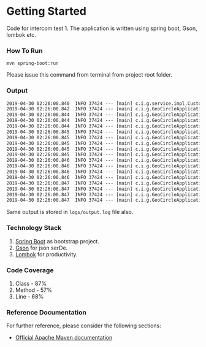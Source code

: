 # Getting Started

Code for intercom test 1. The application is written using spring boot, Gson, lombok etc.

### How To Run

`mvn spring-boot:run`

Please issue this command from terminal from project root folder.

### Output

```txt
2019-04-30 02:26:00.840  INFO 37424 --- [main] c.i.g.service.impl.CustomerServiceImpl   : Total fetched customers: 32
2019-04-30 02:26:00.842  INFO 37424 --- [main] c.i.g.GeoCircleApplicationRunner         : Total customers matched in range of 100.0 km : 16
2019-04-30 02:26:00.844  INFO 37424 --- [main] c.i.g.GeoCircleApplicationRunner         : 4	Ian Kehoe	{"user_id":4,"latitude":53.2451022,"longitude":-6.238335,"name":"Ian Kehoe"}
2019-04-30 02:26:00.844  INFO 37424 --- [main] c.i.g.GeoCircleApplicationRunner         : 5	Nora Dempsey	{"user_id":5,"latitude":53.1302756,"longitude":-6.2397222,"name":"Nora Dempsey"}
2019-04-30 02:26:00.844  INFO 37424 --- [main] c.i.g.GeoCircleApplicationRunner         : 6	Theresa Enright	{"user_id":6,"latitude":53.1229599,"longitude":-6.2705202,"name":"Theresa Enright"}
2019-04-30 02:26:00.845  INFO 37424 --- [main] c.i.g.GeoCircleApplicationRunner         : 8	Eoin Ahearn	{"user_id":8,"latitude":54.0894797,"longitude":-6.18671,"name":"Eoin Ahearn"}
2019-04-30 02:26:00.845  INFO 37424 --- [main] c.i.g.GeoCircleApplicationRunner         : 11	Richard Finnegan	{"user_id":11,"latitude":53.008769,"longitude":-6.1056711,"name":"Richard Finnegan"}
2019-04-30 02:26:00.845  INFO 37424 --- [main] c.i.g.GeoCircleApplicationRunner         : 12	Christina McArdle	{"user_id":12,"latitude":52.986375,"longitude":-6.043701,"name":"Christina McArdle"}
2019-04-30 02:26:00.845  INFO 37424 --- [main] c.i.g.GeoCircleApplicationRunner         : 13	Olive Ahearn	{"user_id":13,"latitude":53.0,"longitude":-7.0,"name":"Olive Ahearn"}
2019-04-30 02:26:00.845  INFO 37424 --- [main] c.i.g.GeoCircleApplicationRunner         : 15	Michael Ahearn	{"user_id":15,"latitude":52.966,"longitude":-6.463,"name":"Michael Ahearn"}
2019-04-30 02:26:00.846  INFO 37424 --- [main] c.i.g.GeoCircleApplicationRunner         : 17	Patricia Cahill	{"user_id":17,"latitude":54.180238,"longitude":-5.920898,"name":"Patricia Cahill"}
2019-04-30 02:26:00.846  INFO 37424 --- [main] c.i.g.GeoCircleApplicationRunner         : 23	Eoin Gallagher	{"user_id":23,"latitude":54.080556,"longitude":-6.361944,"name":"Eoin Gallagher"}
2019-04-30 02:26:00.846  INFO 37424 --- [main] c.i.g.GeoCircleApplicationRunner         : 24	Rose Enright	{"user_id":24,"latitude":54.133333,"longitude":-6.433333,"name":"Rose Enright"}
2019-04-30 02:26:00.846  INFO 37424 --- [main] c.i.g.GeoCircleApplicationRunner         : 26	Stephen McArdle	{"user_id":26,"latitude":53.038056,"longitude":-7.653889,"name":"Stephen McArdle"}
2019-04-30 02:26:00.847  INFO 37424 --- [main] c.i.g.GeoCircleApplicationRunner         : 29	Oliver Ahearn	{"user_id":29,"latitude":53.74452,"longitude":-7.11167,"name":"Oliver Ahearn"}
2019-04-30 02:26:00.847  INFO 37424 --- [main] c.i.g.GeoCircleApplicationRunner         : 30	Nick Enright	{"user_id":30,"latitude":53.761389,"longitude":-7.2875,"name":"Nick Enright"}
2019-04-30 02:26:00.847  INFO 37424 --- [main] c.i.g.GeoCircleApplicationRunner         : 31	Alan Behan	{"user_id":31,"latitude":53.1489345,"longitude":-6.8422408,"name":"Alan Behan"}
2019-04-30 02:26:00.847  INFO 37424 --- [main] c.i.g.GeoCircleApplicationRunner         : 39	Lisa Ahearn	{"user_id":39,"latitude":53.0033946,"longitude":-6.3877505,"name":"Lisa Ahearn"}
```
Same output is stored in `logs/output.log` file also.

### Technology Stack

1. [Spring Boot](https://spring.io/projects/spring-boot) as bootstrap project.
2. [Gson](https://github.com/google/gson) for json serDe.
3. [Lombok](https://projectlombok.org/) for productivity. 

### Code Coverage
1. Class  - 87%
2. Method - 57%
3. Line   - 68%

### Reference Documentation
For further reference, please consider the following sections:

* [Official Apache Maven documentation](https://maven.apache.org/guides/index.html)

